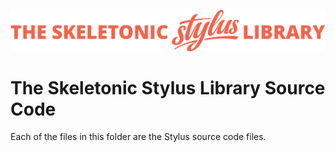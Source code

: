 ![alt text][logo]

[logo]: ../images/skeletonic-stylus-readme.svg "Skeletonic Stylus Banner"

# The Skeletonic Stylus Library Source Code

Each of the files in this folder are the Stylus source code files.
